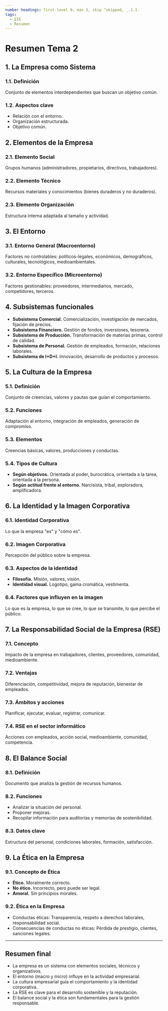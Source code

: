 ```yaml
---
number headings: first-level 0, max 3, skip ^skipped, _.1.1.
tags:
  - EIE
  - Resumen
---
```


# Resumen Tema 2

## 1. La Empresa como Sistema
### 1.1. **Definición**

Conjunto de elementos interdependientes que buscan un objetivo común.

### 1.2. **Aspectos clave**
- Relación con el entorno.
- Organización estructurada.
- Objetivo común.

## 2. Elementos de la Empresa
### 2.1. **Elemento Social**

Grupos humanos (administradores, propietarios, directivos, trabajadores).

### 2.2. **Elemento Técnico**

Recursos materiales y conocimientos (bienes duraderos y no duraderos).

### 2.3. **Elemento Organización**

Estructura interna adaptada al tamaño y actividad.

## 3. El Entorno
### 3.1. **Entorno General (Macroentorno)**

Factores no controlables: políticos-legales, económicos, demográficos, culturales, tecnológicos, medioambientales.

### 3.2. **Entorno Específico (Microentorno)**

Factores gestionables: proveedores, intermediarios, mercado, competidores, terceros.

## 4. Subsistemas funcionales
- **Subsistema Comercial.** Comercialización, investigación de mercados, fijación de precios.
- **Subsistema Financiero.** Gestión de fondos, inversiones, tesorería.
- **Subsistema de Producción.** Transformación de materias primas, control de calidad.
- **Subsistema de Personal.** Gestión de empleados, formación, relaciones laborales.
- **Subsistema de I+D+I.** Innovación, desarrollo de productos y procesos.

## 5. La Cultura de la Empresa
### 5.1. **Definición**

Conjunto de creencias, valores y pautas que guían el comportamiento.

### 5.2. **Funciones**

Adaptación al entorno, integración de empleados, generación de compromiso.

### 5.3. **Elementos**

Creencias básicas, valores, producciones y conductas.

### 5.4. **Tipos de Cultura**
- **Según objetivos.** Orientada al poder, burocrática, orientada a la tarea, orientada a la persona.
- **Según actitud frente al entorno.** Narcisista, tribal, exploradora, amplificadora.

## 6. La Identidad y la Imagen Corporativa
### 6.1. **Identidad Corporativa**

Lo que la empresa "es" y "cómo es".

### 6.2. **Imagen Corporativa**

Percepción del público sobre la empresa.

### 6.3. **Aspectos de la identidad**
  - **Filosofía.** Misión, valores, visión.
  - **Identidad visual.** Logotipo, gama cromática, vestimenta.
### 6.4. **Factores que influyen en la imagen**

Lo que es la empresa, lo que se cree, lo que se transmite, lo que percibe el público.

## 7. La Responsabilidad Social de la Empresa (RSE)
### 7.1. **Concepto**

Impacto de la empresa en trabajadores, clientes, proveedores, comunidad, medioambiente.

### 7.2. **Ventajas**

Diferenciación, competitividad, mejora de reputación, bienestar de empleados.

### 7.3. **Ámbitos y acciones**

Planificar, ejecutar, evaluar, registrar, comunicar.

### 7.4. **RSE en el sector informático**

Acciones con empleados, acción social, medioambiente, comunidad, competencia.

## 8. El Balance Social
### 8.1. **Definición**

Documento que analiza la gestión de recursos humanos.

### 8.2. **Funciones**
- Analizar la situación del personal.
- Proponer mejoras.
- Recopilar información para auditorías y memorias de sostenibilidad.
### 8.3. **Datos clave**

Estructura del personal, condiciones laborales, formación, satisfacción.

## 9. La Ética en la Empresa
### 9.1. **Concepto de Ética**
- **Ético.** Moralmente correcto.
- **No ético.** Incorrecto, pero puede ser legal.
- **Amoral.** Sin principios morales.
### 9.2. **Ética en la Empresa**
- Conductas éticas: Transparencia, respeto a derechos laborales, responsabilidad social.
- Consecuencias de conductas no éticas: Pérdida de prestigio, clientes, sanciones legales.

---

## Resumen final
- La empresa es un sistema con elementos sociales, técnicos y organizativos.
- El entorno (macro y micro) influye en la actividad empresarial.
- La cultura empresarial guía el comportamiento y la identidad corporativa.
- La RSE es clave para el desarrollo sostenible y la reputación.
- El balance social y la ética son fundamentales para la gestión responsable.

